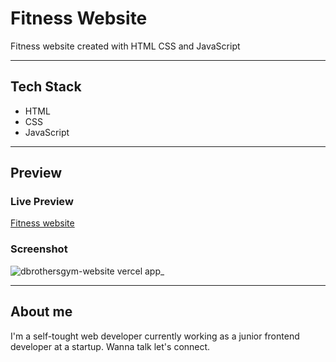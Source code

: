 # Fitness Website

Fitness website created with HTML CSS and JavaScript

<hr>

## Tech Stack

- HTML 
- CSS
- JavaScript

<hr>

## Preview

### Live Preview
[Fitness website](https://dbrothersgym-website.vercel.app/)

### Screenshot

![dbrothersgym-website vercel app_](https://user-images.githubusercontent.com/95171638/232578479-7ca7a568-0853-44c3-b5fb-f479e37d8559.png)

<hr>

## About me
I'm a self-tought web developer currently working as a junior frontend developer at a startup. Wanna talk let's connect.

